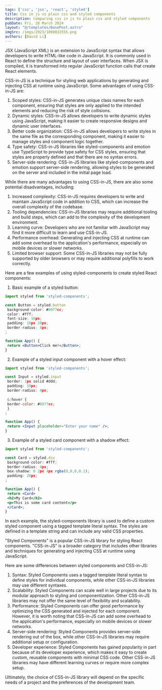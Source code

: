 ```yaml
---
tags: ['css', 'jsx', 'react', 'styled']
title: Css in js vs plain css and styled components
description: Comparing css in js to plain css and styled components
pubDate: Fri, 28 March 2024
layout: "@/templates/BasePost.astro"
imgSrc: /imgs/2023/1098832555.png
authors: [David Li]
---
```

JSX (JavaScript XML) is an extension to JavaScript syntax that allows developers to write HTML-like code in JavaScript. It is commonly used in React to define the structure and layout of user interfaces. When JSX is compiled, it is transformed into regular JavaScript function calls that create React elements.

CSS-in-JS is a technique for styling web applications by generating and injecting CSS at runtime using JavaScript. Some advantages of using CSS-in-JS are:

1. Scoped styles: CSS-in-JS generates unique class names for each component, ensuring that styles are only applied to the intended elements and reducing the risk of style collisions.
2. Dynamic styles: CSS-in-JS allows developers to write dynamic styles using JavaScript, making it easier to create responsive designs and dynamic user interfaces.
3. Better code organization: CSS-in-JS allows developers to write styles in the same file as the corresponding component, making it easier to manage styles and component logic together.
4. Type safety: CSS-in-JS libraries like styled-components and emotion use TypeScript to provide type safety for CSS styles, ensuring that styles are properly defined and that there are no syntax errors.
5. Server-side rendering: CSS-in-JS libraries like styled-components and emotion support server-side rendering, allowing styles to be generated on the server and included in the initial page load.

While there are many advantages to using CSS-in-JS, there are also some potential disadvantages, including:

1. Increased complexity: CSS-in-JS requires developers to write and maintain JavaScript code in addition to CSS, which can increase the overall complexity of the codebase.
2. Tooling dependencies: CSS-in-JS libraries may require additional tooling and build steps, which can add to the complexity of the development environment.
3. Learning curve: Developers who are not familiar with JavaScript may find it more difficult to learn and use CSS-in-JS.
4. Performance overhead: Generating and injecting CSS at runtime can add some overhead to the application's performance, especially on mobile devices or slower networks.
5. Limited browser support: Some CSS-in-JS libraries may not be fully supported by older browsers or may require additional polyfills to work correctly.

Here are a few examples of using styled-components to create styled React components:

1. Basic example of a styled button:


```jsx
import styled from 'styled-components';

const Button = styled.button
 background-color: #0077cc;
 color: #fff;
 font-size: 16px;
 padding: 10px 20px;
 border-radius: 4px;
;

function App() {
 return <Button>Click me!</Button>;
}
```
2. Example of a styled input component with a hover effect:


```jsx
import styled from 'styled-components';

const Input = styled.input
 border: 1px solid #ddd;
 padding: 10px;
 border-radius: 4px;
 
 &:hover {
 border-color: #0077cc;
 }
;

function App() {
 return <Input placeholder="Enter your name" />;
}
```
3. Example of a styled card component with a shadow effect:


```jsx
import styled from 'styled-components';

const Card = styled.div
 background-color: #fff;
 border-radius: 4px;
 box-shadow: 0 2px 4px rgba(0,0,0,0.1);
 padding: 20px;
;

function App() {
 return <Card>
 <h2>My Card</h2>
 <p>This is some card content</p>
 </Card>;
}
```
In each example, the styled-components library is used to define a custom styled component using a tagged template literal syntax. The styles are defined in a template string and can include any valid CSS properties.


"Styled Components" is a popular CSS-in-JS library for styling React components. "CSS-in-JS" is a broader category that includes other libraries and techniques for generating and injecting CSS at runtime using JavaScript.

Here are some differences between styled components and CSS-in-JS:

1. Syntax: Styled Components uses a tagged template literal syntax to define styles for individual components, while other CSS-in-JS libraries may use different syntaxes.
2. Scalability: Styled Components can scale well in large projects due to its modular approach to styling and componentization. Other CSS-in-JS libraries may not offer the same level of flexibility and scalability.
3. Performance: Styled Components can offer good performance by optimizing the CSS generated and injected for each component. However, it is worth noting that CSS-in-JS can add some overhead to the application's performance, especially on mobile devices or slower networks.
4. Server-side rendering: Styled Components provides server-side rendering out of the box, while other CSS-in-JS libraries may require additional setup or configuration.
5. Developer experience: Styled Components has gained popularity in part because of its developer experience, which makes it easy to create custom, reusable components with minimal CSS code. Other CSS-in-JS libraries may have different learning curves or require more complex setup.

Ultimately, the choice of CSS-in-JS library will depend on the specific needs of a project and the preferences of the development team.


